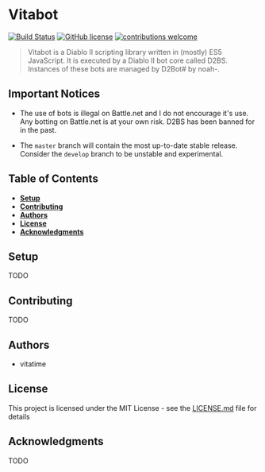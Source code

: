 # Vitabot

[![Build Status](https://travis-ci.org/vitatime/vitabot.svg?branch=develop)](https://travis-ci.org/vitatime/vitabot) [![GitHub license](https://img.shields.io/github/license/Naereen/StrapDown.js.svg)](https://github.com/Naereen/StrapDown.js/blob/master/LICENSE) [![contributions welcome](https://img.shields.io/badge/contributions-welcome-brightgreen.svg?style=flat)](https://github.com/vitatime/vitabot/issues)

> Vitabot is a Diablo II scripting library written in (mostly) ES5 JavaScript. It is executed by a Diablo II bot core called D2BS. Instances of these bots are managed by D2Bot# by noah-.

## Important Notices

* The use of bots is illegal on Battle.net and I do not encourage it's use. Any botting on Battle.net is at your own risk. D2BS has been banned for in the past.

* The `master` branch will contain the most up-to-date stable release. Consider the `develop` branch to be unstable and experimental.

## Table of Contents

* [**Setup**](#setup)
* [**Contributing**](#contributing)
* [**Authors**](#autors)
* [**License**](#license)
* [**Acknowledgments**](#acknowledgments)

## Setup

TODO

## Contributing

TODO

## Authors

* vitatime

## License

This project is licensed under the MIT License - see the [LICENSE.md](https://github.com/vitatime/vitabot/blob/develop/LICENSE) file for details

## Acknowledgments

TODO
